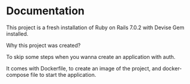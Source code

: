 # Documentation

This project is a fresh installation of Ruby on Rails 7.0.2 with Devise Gem installed.

Why this project was created?

To skip some steps when you wanna create an application with auth. 

It comes with Dockerfile, to create an image of the project, and docker-compose file to start the application.
